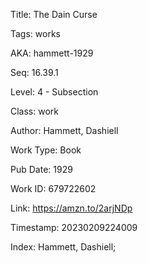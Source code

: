 Title:  The Dain Curse

Tags:   works

AKA:    hammett-1929

Seq:    16.39.1

Level:  4 - Subsection

Class:  work

Author: Hammett, Dashiell

Work Type: Book

Pub Date: 1929

Work ID: 679722602

Link:   https://amzn.to/2arjNDp

Timestamp: 20230209224009

Index:  Hammett, Dashiell; 
